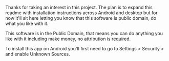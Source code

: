Thanks for taking an interest in this project. The plan is to expand this readme with installation instructions across Android and desktop but for now it'll sit here letting you know that this software is public domain, do what you like with it.

This software is in the Public Domain, that means you can do anything you like with it including make money, no attribution is required.

To install this app on Android you'll first need to go to Settings > Security > and enable Unknown Sources.
